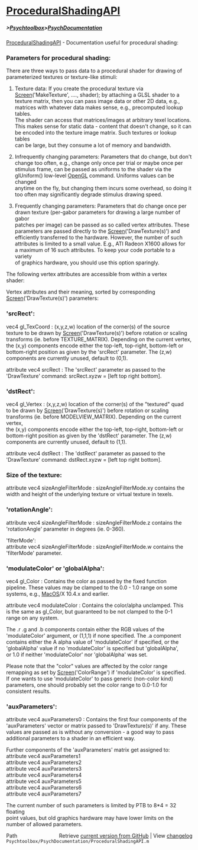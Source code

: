 # [ProceduralShadingAPI](ProceduralShadingAPI)
##### >[Psychtoolbox](Psychtoolbox)>[PsychDocumentation](PsychDocumentation)

[ProceduralShadingAPI](ProceduralShadingAPI) - Documentation useful for procedural shading:  
  
### Parameters for procedural shading:  
  
There are three ways to pass data to a procedural shader for drawing of  
parameterized textures or texture-like stimuli:  
  
1. Texture data: If you create the procedural texture via  
[Screen](Screen)('MakeTexture', ...., shader); by attaching a GLSL shader to a  
texture matrix, then you can pass image data or other 2D data, e.g.,  
matrices with whatever data makes sense, e.g., precomputed lookup tables.  
The shader can access that matrices/images at arbitrary texel locations.  
This makes sense for static data - content that doesn't change, so it can  
be encoded into the texture image matrix. Such textures or lookup tables  
can be large, but they consume a lot of memory and bandwidth.  
  
2. Infrequently changing parameters: Parameters that do change, but don't  
change too often, e.g., change only once per trial or maybe once per  
stimulus frame, can be passed as uniforms to the shader via the  
glUniform() low-level [OpenGL](OpenGL) command. Uniforms values can be changed  
anytime on the fly, but changing them incurs some overhead, so doing it  
too often may significantly degrade stimulus drawing speed.  
  
3. Frequently changing parameters: Parameters that do change once per  
drawn texture (per-gabor parameters for drawing a large number of gabor  
patches per image) can be passed as so called vertex attributes. These  
parameters are passed directly to the [Screen](Screen)('DrawTexture(s)') and  
efficiently transferred to the hardware. However, the number of such  
attributes is limited to a small value. E.g., ATI Radeon X1600 allows for  
a maximum of 16 such attributes. To keep your code portable to a variety  
of graphics hardware, you should use this option sparingly.  
  
The following vertex attributes are accessible from within a vertex  
shader:  
  
Vertex attributes and their meaning, sorted by corresponding  
[Screen](Screen)('DrawTexture(s)') parameters:  
  
### 'srcRect':  
  
vec4 gl\_TexCoord : (x,y,z,w) location of the corner(s) of the source  
texture to be drawn by [Screen](Screen)('DrawTexture(s)') before rotation or scaling  
transforms (ie. before TEXTURE\_MATRIX). Depending on the current vertex,  
the (x,y) components encode either the top-left, top-right, bottom-left or  
bottom-right position as given by the 'srcRect' parameter. The (z,w)  
components are currently unused, default to (0,1).  
  
attribute vec4 srcRect : The 'srcRect' parameter as passed to the  
'DrawTexture' command: srcRect.xyzw = [left top right bottom].  
  
  
### 'dstRect':  
  
vec4 gl\_Vertex : (x,y,z,w) location of the corner(s) of the "textured" quad  
to be drawn by [Screen](Screen)('DrawTexture(s)') before rotation or scaling  
transforms (ie. before MODELVIEW\_MATRIX). Depending on the current vertex,  
the (x,y) components encode either the top-left, top-right, bottom-left or  
bottom-right position as given by the 'dstRect' parameter. The (z,w)  
components are currently unused, default to (1,1).  
  
attribute vec4 dstRect : The 'dstRect' parameter as passed to the  
'DrawTexture' command: dstRect.xyzw = [left top right bottom].  
  
  
### Size of the texture:  
  
attribute vec4 sizeAngleFilterMode : sizeAngleFilterMode.xy contains the  
width and height of the underlying texture or virtual texture in texels.  
  
  
### 'rotationAngle':  
  
attribute vec4 sizeAngleFilterMode : sizeAngleFilterMode.z contains the  
'rotationAngle' parameter in degrees (ie. 0-360).  
  
  
'filterMode':  
attribute vec4 sizeAngleFilterMode : sizeAngleFilterMode.w contains the  
'filterMode' parameter.  
  
  
### 'modulateColor' or 'globalAlpha':  
  
vec4 gl\_Color : Contains the color as passed by the fixed function  
pipeline. These values may be clamped to the 0.0 - 1.0 range on some  
systems, e.g., [MacOS](MacOS)/X 10.4.x and earlier.  
  
attribute vec4 modulateColor : Contains the color/alpha unclamped. This  
is the same as gl\_Color, but guaranteed to be not clamped to the 0-1  
range on any system.  
  
The .r .g and .b components contain either the RGB values of the  
'modulateColor' argument, or (1,1,1) if none specified. The .a component  
contains either the A alpha value of 'modulateColor' if specified, or the  
'globalAlpha' value if no 'modulateColor' is specified but 'globalAlpha',  
or 1.0 if neither 'modulateColor' nor 'globalAlpha' was set.  
  
Please note that the "color" values are affected by the color range  
remapping as set by [Screen](Screen)('ColorRange') if 'modulateColor' is specified.  
If one wants to use 'modulateColor' to pass generic (non-color kind)  
parameters, one should probably set the color range to 0.0-1.0 for  
consistent results.  
  
  
### 'auxParameters':  
  
attribute vec4 auxParameters0 : Contains the first four components of the  
'auxParameters' vector or matrix passed to 'DrawTexture(s)' if any. These  
values are passed as is without any conversion - a good way to pass  
additional parameters to a shader in an efficient way.  
  
Further components of the 'auxParameters' matrix get assigned to:  
attribute vec4 auxParameters1  
attribute vec4 auxParameters2  
attribute vec4 auxParameters3  
attribute vec4 auxParameters4  
attribute vec4 auxParameters5  
attribute vec4 auxParameters6  
attribute vec4 auxParameters7  
  
The current number of such parameters is limited by PTB to 8\*4 = 32 floating  
point values, but old graphics hardware may have lower limits on the  
number of allowed parameters.  




<div class="code_header" style="text-align:right;">
  <span style="float:left;">Path&nbsp;&nbsp;</span> <span class="counter">Retrieve <a href=
  "https://raw.github.com/Psychtoolbox-3/Psychtoolbox-3/beta/Psychtoolbox/PsychDocumentation/ProceduralShadingAPI.m">current version from GitHub</a> | View <a href=
  "https://github.com/Psychtoolbox-3/Psychtoolbox-3/commits/beta/Psychtoolbox/PsychDocumentation/ProceduralShadingAPI.m">changelog</a></span>
</div>
<div class="code">
  <code>Psychtoolbox/PsychDocumentation/ProceduralShadingAPI.m</code>
</div>

